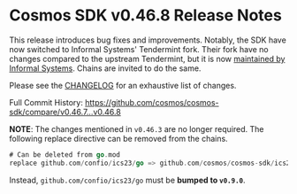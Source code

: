 # Cosmos SDK v0.46.8 Release Notes

This release introduces bug fixes and improvements. Notably, the SDK have now switched to Informal Systems' Tendermint fork.
Their fork have no changes compared to the upstream Tendermint, but it is now [maintained by Informal Systems](https://twitter.com/informalinc/status/1613580954383040512). Chains are invited to do the same.

Please see the [CHANGELOG](https://github.com/cosmos/cosmos-sdk/blob/release/v0.46.x/CHANGELOG.md) for an exhaustive list of changes.

Full Commit History: https://github.com/cosmos/cosmos-sdk/compare/v0.46.7...v0.46.8

**NOTE**: The changes mentioned in `v0.46.3` are no longer required. The following replace directive can be removed from the chains.

```go
# Can be deleted from go.mod
replace github.com/confio/ics23/go => github.com/cosmos/cosmos-sdk/ics23/go v0.8.0
```

Instead, `github.com/confio/ics23/go` must be **bumped to `v0.9.0`**.
